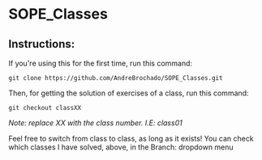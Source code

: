 # SOPE_Classes

## Instructions:

If you're using this for the first time, run this command:

`git clone https://github.com/AndreBrochado/SOPE_Classes.git`

Then, for getting the solution of exercises of a class, run this command:

`git checkout classXX`

*Note: replace XX with the class number. I.E: class01*

Feel free to switch from class to class, as long as it exists! You can check which classes I have solved, above, in the Branch: dropdown menu